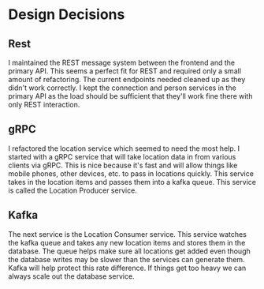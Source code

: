 # Design Decisions

## Rest

I maintained the REST message system between the frontend and the primary API.  This seems a perfect fit for REST and required only a small amount of refactoring.  The current endpoints needed cleaned up as they didn't work correctly.  I kept the connection and person services in the primary API as the load should be sufficient that they'll work fine there with only REST interaction.

## gRPC

I refactored the location service which seemed to need the most help.  I started with a gRPC service that will take location data in from various clients via gRPC.  This is nice because it's fast and will allow things like mobile phones, other devices, etc. to pass in locations quickly.  This service takes in the location items and passes them into a kafka queue.  This service is called the Location Producer service.

## Kafka

The next service is the Location Consumer service.  This service watches the kafka queue and takes any new location items and stores them in the database.  The queue helps make sure all locations get added even though the database writes may be slower than the services can generate them.  Kafka will help protect this rate difference.  If things get too heavy we can always scale out the database service.